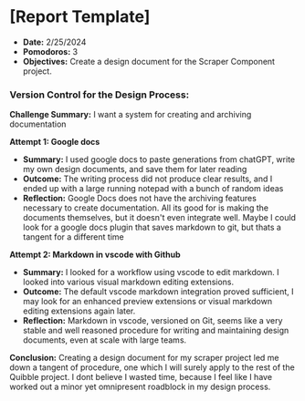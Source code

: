 # **\[Report Template\]**

* **Date:** 2/25/2024
* **Pomodoros:** 3
* **Objectives:** Create a design document for the Scraper Component project. 

### **Version Control for the Design Process:**

**Challenge Summary:** I want a system for creating and archiving documentation 

**Attempt 1: Google docs**
* **Summary:** I used google docs to paste generations from chatGPT, write my own design documents, and save them for later reading
* **Outcome:** The writing process did not produce clear results, and I ended up with a large running notepad with a bunch of random ideas
* **Reflection:** Google Docs does not have the archiving features necessary to create documentation. All its good for is making the documents themselves, but it doesn't even integrate well. Maybe I could look for a google docs plugin that saves markdown to git, but thats a tangent for a different time


**Attempt 2: Markdown in vscode with Github**
* **Summary:** I looked for a workflow using vscode to edit markdown. I looked into various visual markdown editing extensions.
* **Outcome:** The default vscode markdown integration proved sufficient, I may look for an enhanced preview extensions or visual markdown editing extensions again later.
* **Reflection:** Markdown in vscode, versioned on Git, seems like a very stable and well reasoned procedure for writing and maintaining design documents, even at scale with large teams.

**Conclusion:** Creating a design document for my scraper project led me down a tangent of procedure, one which I will surely apply to the rest of the Quibble project. I dont believe I wasted time, because I feel like I have worked out a minor yet omnipresent roadblock in my design process.